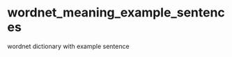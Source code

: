 wordnet_meaning_example_sentences
=================================

wordnet dictionary with example sentence
